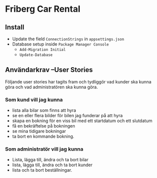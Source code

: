 ﻿# Friberg Car Rental

## Install
- Update the field ``ConnectionStrings`` in ``appsettings.json``
- Database setup inside ``Package Manager Console``
	- ``Add-Migration Initial``
	- ``Update-Database``

## Användarkrav –User Stories
Följande user stories har tagits fram och tydliggör vad kunder ska kunna göra 
och vad administratören ska kunna göra.

### Som kund vill jag kunna
- lista alla bilar som finns att hyra
- se en eller flera bilder för bilen jag funderar på att hyra
- skapa en bokning för en viss bil med ett startdatum och ett slutdatum
- få en bekräftelse på bokningen
- se mina tidigare bokningar
- ta bort en kommande bokning.

### Som administratör vill jag kunna
- Lista, lägga till, ändra och ta bort bilar
- lista, lägga till, ändra och ta bort kunder
- lista och ta bort beställningar.